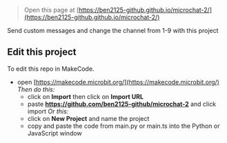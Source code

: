 
> Open this page at [https://ben2125-github.github.io/microchat-2/](https://ben2125-github.github.io/microchat-2/)

Send custom messages and change the channel from 1-9 with this project

## Edit this project

To edit this repo in MakeCode.

* open [https://makecode.microbit.org/](https://makecode.microbit.org/)
  *Then do this:*
  * click on **Import** then click on **Import URL**
  * paste **https://github.com/ben2125-github/microchat-2** and click import
  *Or this:*
  * click on **New Project** and name the project
  * copy and paste the code from main.py or main.ts into the Python or JavaScript window
  
